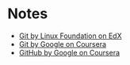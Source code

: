 # Notes

- [Git by Linux Foundation on EdX](/Git%20and%20GitHub/Git%20(Linux%20Foundation).md)
- [Git by Google on Coursera](/Git%20and%20GitHub/Git%20(Google).md)
- [GitHub by Google on Coursera](/Git%20and%20GitHub/GitHub.md)